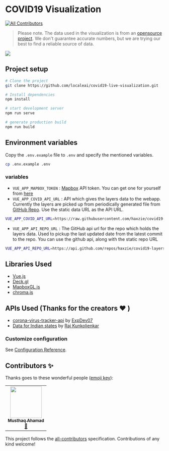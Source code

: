 # COVID19 Visualization
<!-- ALL-CONTRIBUTORS-BADGE:START - Do not remove or modify this section -->
[![All Contributors](https://img.shields.io/badge/all_contributors-1-orange.svg?style=flat-square)](#contributors-)
<!-- ALL-CONTRIBUTORS-BADGE:END -->
> Please note. The data used in the visualization is from an [opensource project](https://github.com/ExpDev07/coronavirus-tracker-api). We don't guarantee accurate numbers, but we are trying our best to find a reliable source of data.

![](https://github.com/localeai/covid19-live-visualization/raw/master/public/meta.png)
## Project setup
```bash
# Clone the project
git clone https://github.com/localeai/covid19-live-visualization.git

# Install dependencies
npm install

# start development server
npm run serve

# generate production build
npm run build
```

## Environment variables
Copy the `.env.example` file to `.env` and specify the mentioned variables.
```bash
cp .env.example .env
```
### variables
- `VUE_APP_MAPBOX_TOKEN` : [Mapbox](https://mapbox.com) API token. You can get one for yourself from [here](https://docs.mapbox.com/help/how-mapbox-works/access-tokens/)
- `VUE_APP_COVID_API_URL` : API which gives the layers data to the webapp. Currently the layers are picked up from periodically generated file from [GitHub Repo](https://github.com/covid19-layers-api). Use the static data URL as the API URL.
```bash
VUE_APP_COVID_API_URL=https://raw.githubusercontent.com/haxzie/covid19-layers-api/master/data/layers
```
- `VUE_APP_API_REPO_URL` : The GitHub api url for the repo which holds the layers data. Used to pickup the last updated date from the latest commit to the repo. You can use the github api, along with the static repo URL
```bash
VUE_APP_API_REPO_URL=https://api.github.com/repos/haxzie/covid19-layers-api
```
## Libraries Used
- [Vue.js](https://github.com/vuejs/vue)
- [Deck.gl](https://github.com/uber/deck.gl)
- [MapboxGL.js](https://github.com/mapbox/mapbox-gl-js)
- [chroma.js](https://github.com/gka/chroma.js)

## APIs Used (Thanks for the creators :heart: )
- [corona-virus-tracker-api](https://github.com/ExpDev07/coronavirus-tracker-api) by [ExpDev07](https://github.com/ExpDev07)
- [Data for Indian states](https://exec.clay.run/kunksed/mohfw-covid) by [Raj Kunkolienkar](https://twitter.com/kunksed)
### Customize configuration
See [Configuration Reference](https://cli.vuejs.org/config/).

## Contributors ✨

Thanks goes to these wonderful people ([emoji key](https://allcontributors.org/docs/en/emoji-key)):

<!-- ALL-CONTRIBUTORS-LIST:START - Do not remove or modify this section -->
<!-- prettier-ignore-start -->
<!-- markdownlint-disable -->
<table>
  <tr>
    <td align="center"><a href="http://haxzie.com"><img src="https://avatars1.githubusercontent.com/u/53584487?v=4" width="100px;" alt=""/><br /><sub><b>Musthaq Ahamad</b></sub></a><br /><a href="#design-haxzie" title="Design">🎨</a></td>
  </tr>
</table>

<!-- markdownlint-enable -->
<!-- prettier-ignore-end -->
<!-- ALL-CONTRIBUTORS-LIST:END -->

This project follows the [all-contributors](https://github.com/all-contributors/all-contributors) specification. Contributions of any kind welcome!